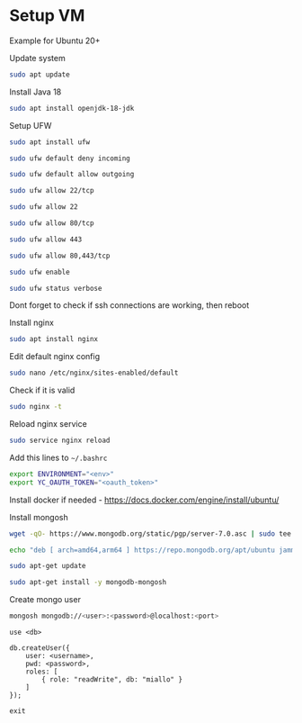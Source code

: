 # Setup VM
Example for Ubuntu 20+

Update system
```bash
sudo apt update
```

Install Java 18
```bash
sudo apt install openjdk-18-jdk
```

Setup UFW
```bash
sudo apt install ufw
```
```bash
sudo ufw default deny incoming
```
```bash
sudo ufw default allow outgoing
```
```bash
sudo ufw allow 22/tcp
```
```bash
sudo ufw allow 22
```
```bash
sudo ufw allow 80/tcp
```
```bash
sudo ufw allow 443
```
```bash
sudo ufw allow 80,443/tcp
```
```bash
sudo ufw enable
```
```bash
sudo ufw status verbose
```
Dont forget to check if ssh connections are working, then reboot

Install nginx
```bash
sudo apt install nginx
```
Edit default nginx config
```bash
sudo nano /etc/nginx/sites-enabled/default
```
Check if it is valid
```bash
sudo nginx -t
```
Reload nginx service
```bash
sudo service nginx reload
```

Add this lines to `~/.bashrc`
```bash
export ENVIRONMENT="<env>"
export YC_OAUTH_TOKEN="<oauth_token>"
```

Install docker if needed - https://docs.docker.com/engine/install/ubuntu/

Install mongosh
```bash
wget -qO- https://www.mongodb.org/static/pgp/server-7.0.asc | sudo tee /etc/apt/trusted.gpg.d/server-7.0.asc
```
```bash
echo "deb [ arch=amd64,arm64 ] https://repo.mongodb.org/apt/ubuntu jammy/mongodb-org/7.0 multiverse" | sudo tee /etc/apt/sources.list.d/mongodb-org-7.0.list
```
```bash
sudo apt-get update
```
```bash
sudo apt-get install -y mongodb-mongosh
```
Create mongo user
```bash
mongosh mongodb://<user>:<password>@localhost:<port>
```

```mongosh
use <db>
```
```mongosh
db.createUser({
    user: <username>,
    pwd: <password>,
    roles: [
        { role: "readWrite", db: "miallo" }
    ]
});
```
```mongosh
exit
```
